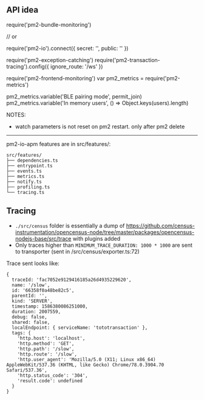 
## API idea

require('pm2-bundle-monitoring')

// or

require('pm2-io').connect({
  secret: '',
  public: ''
})

require('pm2-exception-catching')
require('pm2-transaction-tracing').config({
  ignore_route: '/ws'
})

require('pm2-frontend-monitoring')
var pm2_metrics = require('pm2-metrics')

pm2_metrics.variable('BLE pairing mode', permit_join)
pm2_metrics.variable('In memory users', () => Object.keys(users).length)

NOTES:
- watch parameters is not reset on pm2 restart. only after pm2 delete


----


pm2-io-apm features are in src/features/:

```
src/features/
├── dependencies.ts
├── entrypoint.ts
├── events.ts
├── metrics.ts
├── notify.ts
├── profiling.ts
└── tracing.ts
```

## Tracing

- `./src/census` folder is essentially a dump of https://github.com/census-instrumentation/opencensus-node/tree/master/packages/opencensus-nodejs-base/src/trace with plugins added
- Only traces higher than `MINIMUM_TRACE_DURATION: 1000 * 1000` are sent to transporter (sent in /src/census/exporter.ts:72)

Trace sent looks like:

```
{
  traceId: 'fac7052e9129416185a26d4935229620',
  name: '/slow',
  id: '66358f0a48be82c5',
  parentId: '',
  kind: 'SERVER',
  timestamp: 1586380086251000,
  duration: 2007559,
  debug: false,
  shared: false,
  localEndpoint: { serviceName: 'tototransaction' },
  tags: {
    'http.host': 'localhost',
    'http.method': 'GET',
    'http.path': '/slow',
    'http.route': '/slow',
    'http.user_agent': 'Mozilla/5.0 (X11; Linux x86_64) AppleWebKit/537.36 (KHTML, like Gecko) Chrome/78.0.3904.70 Safari/537.36',
    'http.status_code': '304',
    'result.code': undefined
  }
}
```
